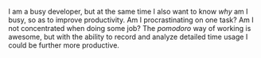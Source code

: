 




I am a busy developer, but at the same time I also want to know *why* am I busy, so as to improve productivity. Am I procrastinating on one task? Am I not concentrated when doing some job? The *pomodoro* way of working is awesome, but with the ability to record and analyze detailed time usage I could be further more productive.

